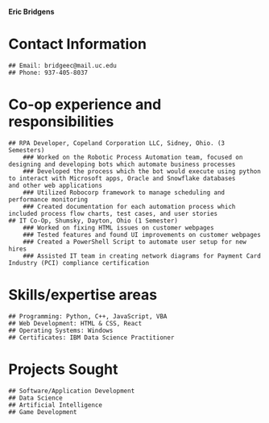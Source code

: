 **Eric Bridgens**
 
# Contact Information 
    ## Email: bridgeec@mail.uc.edu
    ## Phone: 937-405-8037

# **Co-op experience and responsibilities** 
    ## RPA Developer, Copeland Corporation LLC, Sidney, Ohio. (3 Semesters) 
        ### Worked on the Robotic Process Automation team, focused on designing and developing bots which automate business processes 
        ### Developed the process which the bot would execute using python to interact with Microsoft apps, Oracle and Snowflake databases   	    and other web applications
        ### Utilized Robocorp framework to manage scheduling and performance monitoring
        ### Created documentation for each automation process which included process flow charts, test cases, and user stories 
    ## IT Co-Op, Shumsky, Dayton, Ohio (1 Semester) 
        ### Worked on fixing HTML issues on customer webpages
        ### Tested features and found UI improvements on customer webpages
        ### Created a PowerShell Script to automate user setup for new hires
        ### Assisted IT team in creating network diagrams for Payment Card Industry (PCI) compliance certification

# **Skills/expertise areas** 
    ## Programming: Python, C++, JavaScript, VBA
    ## Web Development: HTML & CSS, React
    ## Operating Systems: Windows
    ## Certificates: IBM Data Science Practitioner
 
# **Projects Sought** 
    ## Software/Application Development 
    ## Data Science 
    ## Artificial Intelligence
    ## Game Development 
